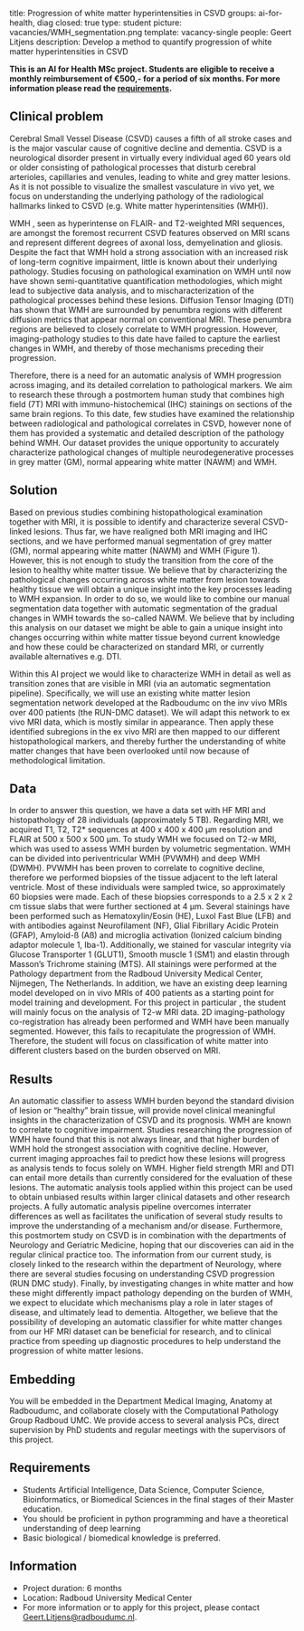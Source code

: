 title: Progression of white matter hyperintensities in CSVD
groups: ai-for-health, diag
closed: true
type: student
picture: vacancies/WMH_segmentation.png
template: vacancy-single
people: Geert Litjens
description: Develop a method to quantify progression of white matter hyperintensities in CSVD

**This is an AI for Health MSc project. Students are
eligible to receive a monthly reimbursement of €500,- for
a period of six months. For more information please read the
[requirements](https://www.ai-for-health.nl/requirements/).** 

## Clinical problem
Cerebral Small Vessel Disease (CSVD) causes a fifth of all stroke cases and is the major vascular cause of cognitive decline and dementia. CSVD is a neurological disorder present in virtually every individual aged 60 years old or older  consisting of pathological processes that disturb cerebral arterioles, capillaries and venules, leading to white and grey matter lesions. As it is not possible to visualize the smallest vasculature in vivo yet, we focus on understanding the underlying pathology of the radiological hallmarks linked to CSVD (e.g. White matter hyperintensities (WMH)). 

WMH , seen as hyperintense on FLAIR- and T2-weighted MRI sequences, are amongst the foremost recurrent CSVD features observed on MRI scans and represent different degrees of axonal loss, demyelination and gliosis. Despite the fact that WMH hold a strong association with an increased risk of long-term cognitive impairment, little is known about their underlying pathology. Studies focusing on pathological examination on WMH until now have shown semi-quantitative quantification methodologies, which might lead to subjective data analysis, and to mischaracterization of the pathological processes behind these lesions. Diffusion Tensor Imaging (DTI) has shown that WMH are surrounded by penumbra regions with different diffusion metrics that appear normal on conventional MRI. These penumbra regions are believed to closely correlate to WMH progression. However, imaging-pathology studies to this date have failed to capture the earliest changes in WMH, and thereby of those mechanisms preceding their progression.

Therefore, there is a need for an automatic analysis of WMH progression across imaging, and its detailed correlation to pathological markers. We aim to research these through a postmortem human study that combines high field (7T) MRI with immuno-histochemical (IHC) stainings on sections of the same brain regions. To this date, few studies have examined the relationship between radiological and pathological correlates in CSVD, however none of them has provided a systematic and detailed description of the pathology behind WMH. Our dataset provides the unique opportunity to accurately characterize pathological changes of multiple neurodegenerative processes in grey matter (GM), normal appearing white matter (NAWM) and WMH. 


## Solution 
Based on previous studies combining histopathological examination together with MRI, it is possible to identify and characterize several CSVD-linked lesions. Thus far, we have realigned both MRI imaging and IHC sections, and we have performed manual segmentation of grey matter (GM), normal appearing white matter (NAWM) and WMH (Figure 1). However, this is not enough to study the transition from the core of the lesion to healthy white matter tissue. We believe that by characterizing the pathological changes occurring across white matter from lesion towards healthy tissue we will obtain a unique insight into the key processes leading to WMH expansion. In order to do so, we would like to combine our manual segmentation data together with automatic segmentation of the gradual changes in WMH towards the so-called NAWM. We believe that by including this analysis on our dataset we might be able to gain a unique insight into changes occurring within white matter tissue beyond current knowledge and how these could be characterized on standard MRI, or currently available alternatives e.g. DTI.

Within this AI project we would like to characterize WMH in detail as well as transition zones that are visible in MRI (via an automatic segmentation pipeline). Specifically, we will use an existing white matter lesion segmentation network developed at the Radboudumc on the inv vivo MRIs over 400 patients (the RUN-DMC dataset). We will adapt this network to ex vivo MRI data, which is mostly similar in appearance. Then apply these identified subregions in the ex vivo MRI are then mapped to our different histopathological markers, and thereby further the understanding of white matter changes that have been overlooked until now because of methodological limitation.

## Data 
In order to answer this question, we have a data set with HF MRI and histopathology of 28 individuals (approximately 5 TB). Regarding MRI, we acquired T1, T2, T2* sequences at 400 x 400 x 400 µm resolution and FLAIR at 500 x 500 x 500 µm. To study WMH we focused on T2-w MRI, which was used to assess WMH burden by volumetric segmentation. WMH can be divided into periventricular WMH (PVWMH) and deep WMH (DWMH). PVWMH has been proven to correlate to cognitive decline, therefore we performed biopsies of the tissue adjacent to the left lateral ventricle. Most of these individuals were sampled twice, so approximately 60 biopsies were made. Each of these biopsies corresponds to a 2.5 x 2 x 2 cm tissue slabs that were further sectioned at 4 µm. Several stainings have been performed such as Hematoxylin/Eosin (HE), Luxol Fast Blue (LFB) and with antibodies against Neurofilament (NF), Glial Fibrillary Acidic Protein (GFAP), Amyloid-ß (Aß) and microglia activation (Ionized calcium binding adaptor molecule 1, Iba-1). Additionally, we stained for vascular integrity via Glucose Transporter 1 (GLUT1), Smooth muscle 1 (SM1) and elastin through Masson’s Trichrome staining (MTS). All stainings were performed at the Pathology department from the Radboud University Medical Center, Nijmegen, The Netherlands. In addition, we have an existing deep learning model developed on in vivo MRIs of 400 patients as a starting point for model training and development.
For this project in particular , the student will mainly focus on the analysis of T2-w MRI data. 2D imaging-pathology co-registration has already been performed and WMH have been manually segmented. However, this fails to recapitulate the progression of WMH. Therefore, the student will focus on classification of white matter into different clusters based on the burden observed on MRI.

## Results
An automatic classifier to assess WMH burden beyond the standard division of lesion or “healthy” brain tissue, will provide novel clinical meaningful insights in the characterization of CSVD and its prognosis. WMH are known to correlate to cognitive impairment. Studies researching the progression of WMH have found that this is not always linear, and that higher burden of WMH hold the strongest association with cognitive decline. However, current imaging approaches fail to predict how these lesions will progress as analysis tends to focus solely on WMH. Higher field strength MRI and DTI can entail more details than currently considered for the evaluation of these lesions. The automatic analysis tools applied within this project can be used to obtain unbiased results within larger clinical datasets and other research projects. A fully automatic analysis pipeline overcomes interrater differences as well as facilitates the unification of several study results to improve the understanding of a mechanism and/or disease. Furthermore, this postmortem study on CSVD is in combination with the departments of Neurology and Geriatric Medicine, hoping that our discoveries can aid in the regular clinical practice too. The information from our current study, is closely linked to the research within the department of Neurology, where there are several studies focusing on understanding CSVD progression (RUN DMC study). 
Finally, by investigating changes in white matter and how these might differently impact pathology depending on the burden of WMH, we expect to elucidate which mechanisms play a role in later stages of disease, and ultimately lead to dementia. Altogether, we believe that the possibility of developing an automatic classifier for white matter changes from our HF MRI dataset can be beneficial for research, and to clinical practice from speeding up diagnostic procedures to help understand the progression of white matter lesions.

## Embedding 
You will be embedded in the Department Medical Imaging, Anatomy at Radboudumc, and collaborate closely with the Computational Pathology Group Radboud UMC. We provide access to several analysis PCs, direct supervision by PhD students and regular meetings with the supervisors of this project.

## Requirements 
- Students Artificial Intelligence, Data Science, Computer Science, Bioinformatics, or Biomedical Sciences in the final stages of their Master education.
- You should be proficient in python programming and have a theoretical understanding of deep learning
- Basic biological / biomedical knowledge is preferred.

## Information 
- Project duration: 6 months 
- Location: Radboud University Medical Center 
- For more information or to apply for this project, please contact Geert.Litjens@radboudumc.nl.
